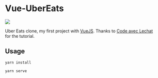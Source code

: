 # Vue-UberEats

<img src="https://img.shields.io/badge/VueJS-3.0.0-green">

Uber Eats clone, my first project with [VueJS](https://v3.vuejs.org/). Thanks to [Code avec Lechat](https://www.youtube.com/channel/UCSSPbD8TwQEzQWei4EVGCgA/featured) for the tutorial.

## Usage

```
yarn install
```

```
yarn serve
```
